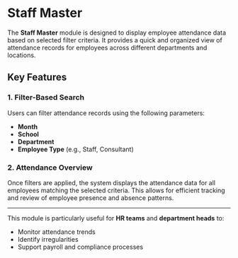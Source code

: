 # Staff Master

The **Staff Master** module is designed to display employee attendance data based on selected filter criteria. It provides a quick and organized view of attendance records for employees across different departments and locations.

## Key Features

### 1. Filter-Based Search

Users can filter attendance records using the following parameters:

- **Month**
- **School**
- **Department**
- **Employee Type** (e.g., Staff, Consultant)

### 2. Attendance Overview

Once filters are applied, the system displays the attendance data for all employees matching the selected criteria. This allows for efficient tracking and review of employee presence and absence patterns.

---

This module is particularly useful for **HR teams** and **department heads** to:

- Monitor attendance trends  
- Identify irregularities  
- Support payroll and compliance processes
